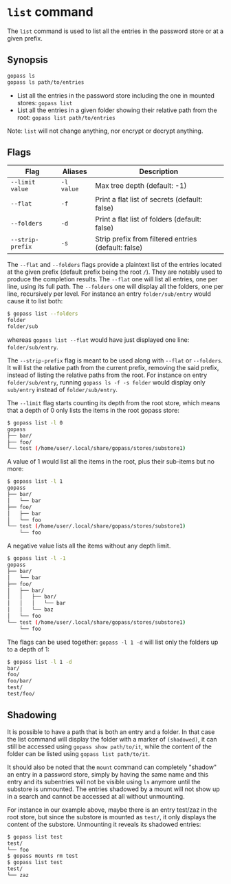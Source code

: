 # `list` command

The `list` command is used to list all the entries in the password store or at a given prefix.

## Synopsis

```bash
gopass ls
gopass ls path/to/entries
```

- List all the entries in the password store including the one in mounted stores: `gopass list`
- List all the entries in a given folder showing their relative path from the root: `gopass list path/to/entries`

Note: `list` will not change anything, nor encrypt or decrypt anything.

## Flags

Flag | Aliases | Description
---- | ------- | -----------
`--limit value` | `-l value`| Max tree depth (default: -1)
`--flat`      |`-f`      | Print a flat list of secrets (default: false)
`--folders`    | `-d`    |  Print a flat list of folders (default: false)
`--strip-prefix` | `-s`    |  Strip prefix from filtered entries (default: false)

The `--flat` and `--folders` flags provide a plaintext list of the entries located at
the given prefix (default prefix being the root `/`). They are notably used to produce the
completion results.
The `--flat` one will list all entries, one per line, using its full path.
The `--folders` one will display all the folders, one per line, recursively per level.
For instance an entry `folder/sub/entry` would cause it to list both:

```bash
$ gopass list --folders
folder
folder/sub
```

whereas `gopass list --flat` would have just displayed one line: `folder/sub/entry`.

The `--strip-prefix` flag is meant to be used along with `--flat` or `--folders`.
It will list the relative path from the current prefix, removing the said prefix,
instead of listing the relative paths from the root.
For instance on entry `folder/sub/entry`, running `gopass ls -f -s folder` would display
 only `sub/entry` instead of `folder/sub/entry`.

The `--limit` flag starts counting its depth from the root store, which means that
a depth of 0 only lists the items in the root gopass store:

```bash
$ gopass list -l 0
gopass
├── bar/
├── foo/
└── test (/home/user/.local/share/gopass/stores/substore1)
```

A value of 1 would list all the items in the root, plus their sub-items but no more:

```bash
$ gopass list -l 1
gopass
├── bar/
│   └── bar
├── foo/
│   ├── bar
│   └── foo
└── test (/home/user/.local/share/gopass/stores/substore1)
    └── foo
```

A negative value lists all the items without any depth limit.

```bash
$ gopass list -l -1
gopass
├── bar/
│   └── bar
├── foo/
│   ├── bar/
│   │   ├── bar/
│   │   │   └── bar
│   │   └── baz
│   └── foo
└── test (/home/user/.local/share/gopass/stores/substore1)
    └── foo
```

The flags can be used together: `gopass -l 1 -d` will list only the folders up to a depth of 1:

```bash
$ gopass list -l 1 -d
bar/
foo/
foo/bar/
test/
test/foo/
```

## Shadowing

It is possible to have a path that is both an entry and a folder. In that case the list command
will display the folder with a marker of `(shadowed)`, it can still be accessed using
`gopass show path/to/it`, while the content of the folder can be listed using `gopass list path/to/it`.

It should also be noted that the `mount` command can completely "shadow" an entry in a password store,
simply by having the same name and this entry and its subentries will not be visible
using `ls` anymore until the substore is unmounted.
The entries shadowed by a mount will not show up in a search and cannot be accessed at all without unmounting.

For instance in our example above, maybe there is an entry test/zaz in the root store,
but since the substore is mounted as `test/`, it only displays the content of the substore.
Unmounting it reveals its shadowed entries:

```bash
$ gopass list test
test/ 
└── foo
$ gopass mounts rm test
$ gopass list test
test/ 
└── zaz
```
